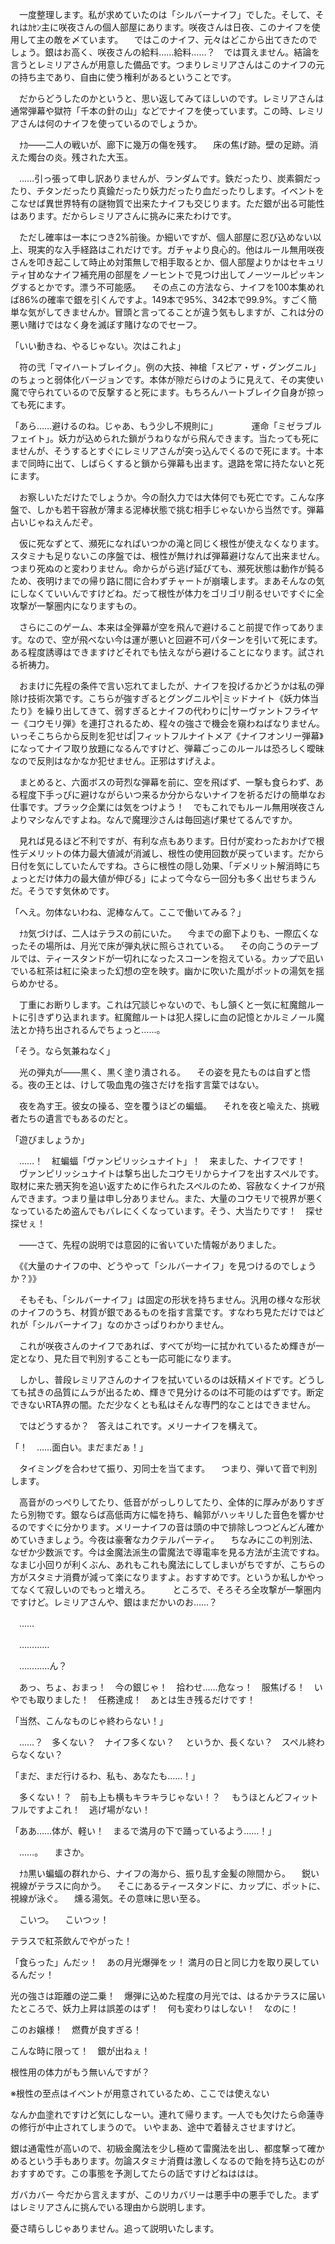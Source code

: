 　一度整理します。私が求めていたのは「シルバーナイフ」でした。そして、それはｶｾﾝ主に咲夜さんの個人部屋にあります。咲夜さんは日夜、このナイフを使用して主の敵を〆ています。
　ではこのナイフ、元々はどこから出てきたのでしょう。銀はお高く、咲夜さんの給料……給料……？　では買えません。結論を言うとレミリアさんが用意した備品です。つまりレミリアさんはこのナイフの元の持ち主であり、自由に使う権利があるということです。

　だからどうしたのかというと、思い返してみてほしいのです。レミリアさんは通常弾幕や獄符「千本の針の山」などでナイフを使っています。この時、レミリアさんは何のナイフを使っているのでしょうか。

　ﾅｶ――二人の戦いが、廊下に幾万の傷を残す。
　床の焦げ跡。壁の足跡。消えた燭台の炎。残された大玉。

　……引っ張って申し訳ありませんが、ランダムです。鉄だったり、炭素鋼だったり、チタンだったり真鍮だったり妖力だったり血だったりします。イベントをこなせば異世界特有の謎物質で出来たナイフも交じります。ただ銀が出る可能性はあります。だからレミリアさんに挑みに来たわけです。

　ただし確率は一本につき2%前後。か細いですが、個人部屋に忍び込めない以上、現実的な入手経路はこれだけです。ガチャより良心的。他はルール無用咲夜さんを叩き起こして時止め対策無しで相手取るとか、個人部屋よりかはセキュリティ甘めなナイフ補充用の部屋をノーヒントで見つけ出してノーツールピッキングするとかです。漂う不可能感。
　その点この方法なら、ナイフを100本集めれば86%の確率で銀を引くんですよ。149本で95%、342本で99.9%。すごく簡単な気がしてきませんか。冒頭と言ってることが違う気もしますが、これは分の悪い賭けではなく身を滅ぼす賭けなのでセーフ。


「いい動きね、やるじゃない。次はこれよ」
　

　符の弐「マイハートブレイク」。例の大技、神槍「スピア・ザ・グングニル」のちょっと弱体化バージョンです。本体が隙だらけのように見えて、その実使い魔で守られているので反撃すると死にます。もちろんハートブレイク自身が掠っても死にます。


「あら……避けるのね。じゃあ、もう少し不規則に」
　
　
　運命「ミゼラブルフェイト」。妖力が込められた鎖がうねりながら飛んできます。当たっても死にませんが、そうするとすぐにレミリアさんが突っ込んでくるので死にます。十本まで同時に出て、しばらくすると鎖から弾幕も出ます。退路を常に持たないと死にます。

　お察しいただけたでしょうか。今の耐久力では大体何でも死亡です。こんな序盤で、しかも若干容赦が薄まる泥棒状態で挑む相手じゃないから当然です。弾幕占いじゃねえんだぞ。

　仮に死なずとて、瀕死になればいつかの滝と同じく根性が使えなくなります。スタミナも足りないこの序盤では、根性が無ければ弾幕避けなんて出来ません。つまり死ぬのと変わりません。命からがら逃げ延びても、瀕死状態は動作が鈍るため、夜明けまでの帰り路に間に合わずチャートが崩壊します。まあそんなの気にしなくていいんですけどね。だって根性が体力をゴリゴリ削るせいですぐに全攻撃が一撃圏内になりますもの。

　さらにこのゲーム、本来は全弾幕が空を飛んで避けること前提で作ってあります。なので、空が飛べない今は運が悪いと回避不可パターンを引いて死にます。ある程度誘導はできますけどそれでも怯えながら避けることになります。試される祈祷力。

　おまけに先程の条件で言い忘れてましたが、ナイフを投げるかどうかは私の弾除け技術次第です。こちらが強すぎるとグングニルや|ミッドナイト《妖力体当たり》を繰り出してきて、弱すぎるとナイフの代わりに|サーヴァントフライヤー《コウモリ弾》を連打されるため、程々の強さで機会を窺わねばなりません。いっそこちらから反則を犯せば|フィットフルナイトメア《ナイフオンリー弾幕》になってナイフ取り放題になるんですけど、弾幕ごっこのルールは恐ろしく曖昧なので反則はなかなか犯せません。正邪はすげえよ。


　まとめると、六面ボスの苛烈な弾幕を前に、空を飛ばず、一撃も食らわず、ある程度下手っぴに避けながらいつ来るか分からないナイフを祈るだけの簡単なお仕事です。ブラック企業には気をつけよう！　でもこれでもルール無用咲夜さんよりマシなんですよね。なんで魔理沙さんは毎回逃げ果せてるんですか。


　見れば見るほど不利ですが、有利な点もあります。日付が変わったおかげで根性デメリットの体力最大値減が消滅し、根性の使用回数が戻っています。だから日付を気にしていたんですね。さらに根性の隠し効果、「デメリット解消時にちょっとだけ体力の最大値が伸びる」によって今なら一回分も多く出せちまうんだ。そうです気休めです。


「へえ。勿体ないわね、泥棒なんて。ここで働いてみる？」


　ﾅｶ気づけば、二人はテラスの前にいた。
　今までの廊下よりも、一際広くなったその場所は、月光で床が弾丸状に照らされている。
　その向こうのテーブルでは、ティースタンドが一切れになったスコーンを抱えている。カップで凪いでいる紅茶は紅に染まった幻想の空を映す。幽かに吹いた風がポットの湯気を揺らめかせる。


　丁重にお断りします。これは冗談じゃないので、もし頷くと一気に紅魔館ルートに引きずり込まれます。紅魔館ルートは犯人探しに血の記憶とかルミノール魔法とか持ち出されるんでちょっと……。


「そう。なら気兼ねなく」


　光の弾丸が――黒く、黒く塗り潰される。
　その姿を見たものは自ずと悟る。夜の王とは、けして吸血鬼の強さだけを指す言葉ではない。

　夜を為す王。彼女の操る、空を覆うほどの蝙蝠。
　それを夜と喩えた、挑戦者たちの遺言でもあるのだと。


「遊びましょうか」


　……！　紅蝙蝠「ヴァンピリッシュナイト」！　来ました、ナイフです！
　ヴァンピリッシュナイトは撃ち出したコウモリからナイフを出すスペルです。取材に来た鴉天狗を追い返すために作られたスペルのため、容赦なくナイフが飛んできます。つまり量は申し分ありません。また、大量のコウモリで視界が悪くなっているため盗んでもバレにくくなっています。そう、大当たりです！　探せ探せぇ！


　――さて、先程の説明では意図的に省いていた情報がありました。

　《《大量のナイフの中、どうやって「シルバーナイフ」を見つけるのでしょうか？》》

　そもそも、「シルバーナイフ」は固定の形状を持ちません。汎用の様々な形状のナイフのうち、材質が銀であるものを指す言葉です。すなわち見ただけではどれが「シルバーナイフ」なのかさっぱりわかりません。

　これが咲夜さんのナイフであれば、すべてが均一に拭かれているため輝きが一定となり、見た目で判別することも一応可能になります。

　しかし、普段レミリアさんのナイフを拭いているのは妖精メイドです。どうしても拭きの品質にムラが出るため、輝きで見分けるのは不可能のはずです。断定できないRTA界の闇。ただ少なくとも私はそんな専門的なことはできません。

　ではどうするか？　答えはこれです。メリーナイフを構えて。


「！　……面白い。まだまだぁ！」


　タイミングを合わせて振り、刃同士を当てます。
　つまり、弾いて音で判別します。

　高音がのっぺりしてたり、低音ががっしりしてたり、全体的に厚みがありすぎたら別物です。銀ならば高低両方に幅を持ち、輪郭がハッキリした音色を響かせるのですぐに分かります。メリーナイフの音は頭の中で排除しつつどんどん確かめていきましょう。今夜は豪奢なカクテルパーティ。
　ちなみにこの判別法、なぜか少数派です。今は金魔法派生の雷魔法で導電率を見る方法が主流ですね。なまじ小回りが利くぶん、あれもこれも魔法にしてしまいがちですが、こちらの方がスタミナ消費が減って楽になりますよ。おすすめです。というか私しかやってなくて寂しいのでもっと増えろ。
　
　ところで、そろそろ全攻撃が一撃圏内ですけど。レミリアさんや、銀はまだかいのお……？


　……

　…………

　…………ん？

　あっ、ちょ、おまっ！　今の銀じゃ！　拾わせ……危なっ！　服焦げる！　いやでも取りました！　任務達成！　あとは生き残るだけです！













「当然、こんなものじゃ終わらない！」　


　……？　多くない？　ナイフ多くない？
　というか、長くない？　スペル終わらなくない？


「まだ、まだ行けるわ、私も、あなたも……！」


　多くない！？　前も上も横もキラキラじゃない！？
　もうほとんどフィットフルですよこれ！　逃げ場がない！


「ああ……体が、軽い！　まるで満月の下で踊っているよう……！」


　……。
　まさか。

　ﾅｶ黒い蝙蝠の群れから、ナイフの海から、振り乱す金髪の隙間から。
　鋭い視線がテラスに向かう。
　そこにあるティースタンドに、カップに、ポットに、視線が泳ぐ。
　燻る湯気。その意味に思い至る。

　こいつ。
　こいつッ！


テラスで紅茶飲んでやがった！


「食らった」んだッ！　あの月光爆弾をッ！
満月の日と同じ力を取り戻しているんだッ！

光の強さは距離の逆二乗！　爆弾に込めた程度の月光では、はるかテラスに届いたところで、妖力上昇は誤差のはず！　何も変わりはしない！　なのに！

このお嬢様！　燃費が良すぎる！


こんな時に限って！　銀が出ねぇ！

根性用の体力がもう無いんですが？


※根性の至点はイベントが用意されているため、ここでは使えない


なんか血塗れですけど気にしなーい。連れて帰ります。一人でも欠けたら命蓮寺の修行が中止されてしまうので。
いやまあ、途中で着替えさせますけど。

銀は通電性が高いので、初級金魔法を少し極めて雷魔法を出し、都度撃って確かめるという手もあります。勿論スタミナ消費は激しくなるので飴を持ち込むのがおすすめです。この事態を予測してたらの話ですけどねははは。



ガバカバー
今だから言えますが、このリカバリーは悪手中の悪手でした。まずはレミリアさんに挑んでいる理由から説明します。




憂さ晴らしじゃありません。追って説明いたします。
